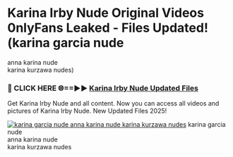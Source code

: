 # Karina Irby Nude Original Videos 0nlyFans Leaked - Files Updated! (karina garcia nude<br>
anna karina nude<br>
karina kurzawa nudes)

<h3>🔴 CLICK HERE 🌐==►► <a href="https://tinyurl.com/2p9ay9w9" rel="nofollow">Karina Irby Nude Updated Files</a></h3>

Get Karina Irby Nude and all content. Now you can access all videos and pictures of Karina Irby Nude. New Updated Files 2025!

[![karina garcia nude<br>
anna karina nude<br>
karina kurzawa nudes](https://i.imgur.com/KQgVmj3.gif)](https://tinyurl.com/2p9ay9w9)
karina garcia nude<br>
anna karina nude<br>
karina kurzawa nudes